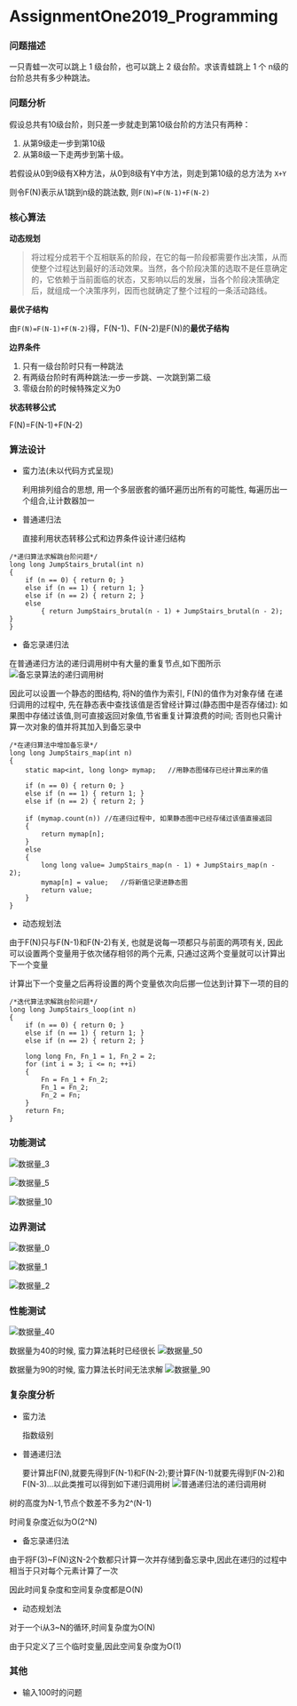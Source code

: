 # AssignmentOne2019_Programming
### 问题描述
一只青蛙一次可以跳上 1 级台阶，也可以跳上 2 级台阶。求该青蛙跳上 1 个 n级的台阶总共有多少种跳法。

### 问题分析

假设总共有10级台阶，则只差一步就走到第10级台阶的方法只有两种：
1. 从第9级走一步到第10级
2. 从第8级一下走两步到第十级。

若假设从0到9级有X种方法，从0到8级有Y中方法，则走到第10级的总方法为 `X+Y`

则令F(N)表示从1跳到n级的跳法数, 则`F(N)=F(N-1)+F(N-2)`

### 核心算法
**动态规划**
> 将过程分成若干个互相联系的阶段，在它的每一阶段都需要作出决策，从而使整个过程达到最好的活动效果。当然，各个阶段决策的选取不是任意确定的，它依赖于当前面临的状态，又影响以后的发展，当各个阶段决策确定后，就组成一个决策序列，因而也就确定了整个过程的一条活动路线。

**最优子结构**

由`F(N)=F(N-1)+F(N-2)`得，F(N-1)、F(N-2)是F(N)的**最优子结构**

**边界条件**

1. 只有一级台阶时只有一种跳法
2. 有两级台阶时有两种跳法:一步一步跳、一次跳到第二级
3. 零级台阶的时候特殊定义为0

**状态转移公式**

F(N)=F(N-1)+F(N-2)

### 算法设计
- 蛮力法(未以代码方式呈现)

	利用排列组合的思想, 用一个多层嵌套的循环遍历出所有的可能性, 每遍历出一个组合,让计数器加一

- 普通递归法

	直接利用状态转移公式和边界条件设计递归结构

```
/*递归算法求解跳台阶问题*/
long long JumpStairs_brutal(int n)
{
	if (n == 0) { return 0; }
	else if (n == 1) { return 1; }
	else if (n == 2) { return 2; }
	else 
		{ return JumpStairs_brutal(n - 1) + JumpStairs_brutal(n - 2); }
}
```

- 备忘录递归法

在普通递归方法的递归调用树中有大量的重复节点,如下图所示
![备忘录算法的递归调用树](https://upload-images.jianshu.io/upload_images/12014150-51645c885211b711.png?imageMogr2/auto-orient/strip%7CimageView2/2/w/1240)

因此可以设置一个静态的图结构, 将N的值作为索引, F(N)的值作为对象存储
在递归调用的过程中, 先在静态表中查找该值是否曾经计算过(静态图中是否存储过): 如果图中存储过该值,则可直接返回对象值,节省重复计算浪费的时间; 否则也只需计算一次对象的值并将其加入到备忘录中

```
/*在递归算法中增加备忘录*/
long long JumpStairs_map(int n)
{
	static map<int, long long> mymap;	//用静态图储存已经计算出来的值

	if (n == 0) { return 0; }
	else if (n == 1) { return 1; }
	else if (n == 2) { return 2; }

	if (mymap.count(n))	//在递归过程中, 如果静态图中已经存储过该值直接返回
	{
		return mymap[n];
	}
	else
	{
		long long value= JumpStairs_map(n - 1) + JumpStairs_map(n - 2);
		mymap[n] = value;	//将新值记录进静态图
		return value;
	}
}
```

- 动态规划法

由于F(N)只与F(N-1)和F(N-2)有关, 也就是说每一项都只与前面的两项有关, 因此可以设置两个变量用于依次储存相邻的两个元素, 只通过这两个变量就可以计算出下一个变量

计算出下一个变量之后再将设置的两个变量依次向后挪一位达到计算下一项的目的

```
/*迭代算法求解跳台阶问题*/
long long JumpStairs_loop(int n)
{
	if (n == 0) { return 0; }
	else if (n == 1) { return 1; }
	else if (n == 2) { return 2; }

	long long Fn, Fn_1 = 1, Fn_2 = 2;
	for (int i = 3; i <= n; ++i)
	{
		Fn = Fn_1 + Fn_2;
		Fn_1 = Fn_2;
		Fn_2 = Fn;
	}
	return Fn;
}
```

### 功能测试
![数据量_3](https://upload-images.jianshu.io/upload_images/12014150-23c5dc3557637988.png?imageMogr2/auto-orient/strip%7CimageView2/2/w/1240)

![数据量_5](https://upload-images.jianshu.io/upload_images/12014150-013a4082f3b8c5e9.png?imageMogr2/auto-orient/strip%7CimageView2/2/w/1240)

![数据量_10](https://upload-images.jianshu.io/upload_images/12014150-8ef2416e0ba68d53.png?imageMogr2/auto-orient/strip%7CimageView2/2/w/1240)


### 边界测试
![数据量_0](https://upload-images.jianshu.io/upload_images/12014150-fffd99fedaab9a88.png?imageMogr2/auto-orient/strip%7CimageView2/2/w/1240)

![数据量_1](https://upload-images.jianshu.io/upload_images/12014150-97441efa94b6f2a4.png?imageMogr2/auto-orient/strip%7CimageView2/2/w/1240)

![数据量_2](https://upload-images.jianshu.io/upload_images/12014150-7858741fff0cbab6.png?imageMogr2/auto-orient/strip%7CimageView2/2/w/1240)


### 性能测试
![数据量_40](https://upload-images.jianshu.io/upload_images/12014150-1a3855a4e24b622f.png?imageMogr2/auto-orient/strip%7CimageView2/2/w/1240)

数据量为40的时候, 蛮力算法耗时已经很长
![数据量_50](https://upload-images.jianshu.io/upload_images/12014150-c59196b81ea4b3d2.png?imageMogr2/auto-orient/strip%7CimageView2/2/w/1240)

数据量为90的时候, 蛮力算法长时间无法求解
![数据量_90](https://upload-images.jianshu.io/upload_images/12014150-6a8ac44fc53bce54.png?imageMogr2/auto-orient/strip%7CimageView2/2/w/1240)


### 复杂度分析
- 蛮力法

	指数级别

- 普通递归法

  要计算出F(N),就要先得到F(N-1)和F(N-2);要计算F(N-1)就要先得到F(N-2)和F(N-3)...以此类推可以得到如下递归调用树
![普通递归法的递归调用树](https://upload-images.jianshu.io/upload_images/12014150-ef6680864506e21e.png?imageMogr2/auto-orient/strip%7CimageView2/2/w/1240)

树的高度为N-1,节点个数差不多为2^(N-1)

时间复杂度近似为O(2^N)

- 备忘录递归法

由于将F(3)~F(N)这N-2个数都只计算一次并存储到备忘录中,因此在递归的过程中相当于只对每个元素计算了一次

因此时间复杂度和空间复杂度都是O(N)

- 动态规划法

对于一个i从3~N的循环,时间复杂度为O(N)

由于只定义了三个临时变量,因此空间复杂度为O(1)

### 其他
- 输入100时的问题
